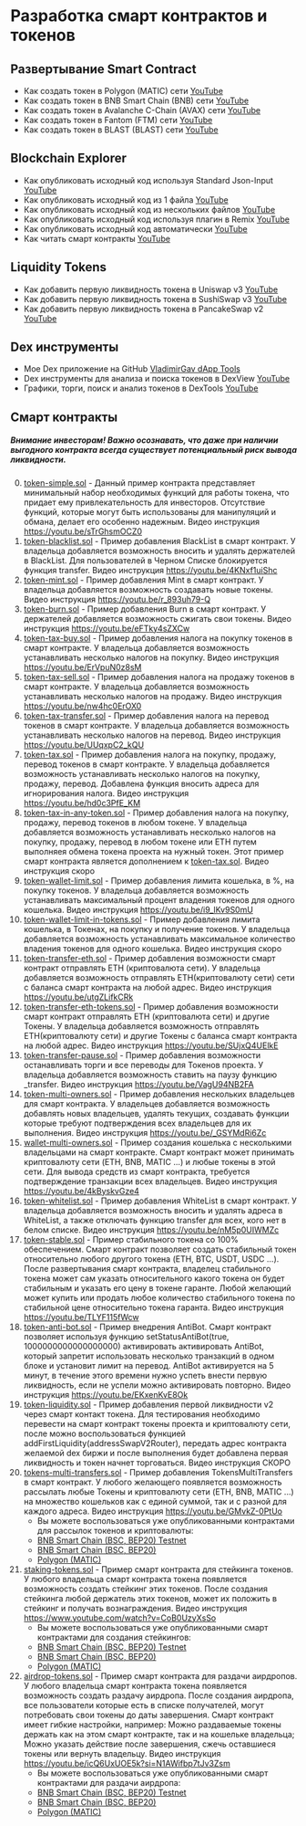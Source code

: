 # Разработка смарт контрактов и токенов

## Развертывание Smart Contract
- Как создать токен в Polygon (MATIC) сети [YouTube](https://youtu.be/_Pi1rQEGNKI)
- Как создать токен в BNB Smart Chain (BNB) сети [YouTube](https://youtu.be/sTrGhsmOCZ0)
- Как создать токен в Avalanche C-Chain (AVAX) сети [YouTube](https://youtu.be/O6E7_yK5MWU)
- Как создать токен в Fantom (FTM) сети [YouTube](https://youtu.be/XmR-0mEchEk)
- Как создать токен в BLAST (BLAST) сети [YouTube](https://youtu.be/QaKlbUEVHpg)

## Blockchain Explorer
- Как опубликовать исходный код используя Standard Json-Input [YouTube](https://www.youtube.com/watch?v=rDLZbVLHdAI)
- Как опубликовать исходный код из 1 файла [YouTube](https://youtu.be/dAnI76aaH3E)
- Как опубликовать исходный код из нескольких файлов [YouTube](https://youtu.be/e8pyvo4ssQU)
- Как опубликовать исходный код используя плагин в Remix [YouTube](https://youtu.be/70mc5wb7hGc)
- Как опубликовать исходный код автоматически [YouTube](https://youtu.be/H0ICkU1BDIY)
- Как читать смарт контракты [YouTube](https://youtu.be/iXdO5rqXa18)

## Liquidity Tokens
- Как добавить первую ликвидность токена в Uniswap v3 [YouTube](https://youtu.be/YqFfr_iCMBY)
- Как добавить первую ликвидность токена в SushiSwap v3 [YouTube](https://youtu.be/DSr3F65i2bE)
- Как добавить первую ликвидность токена в PancakeSwap v2 [YouTube](https://youtu.be/l0KniFJ2B3g)

## Dex инструменты
- Мое Dex приложение на GitHub  [VladimirGav dApp Tools](https://vladimirgav.github.io/)
- Dex инструменты для анализа и поиска токенов в DexView [YouTube](https://youtu.be/pNisAFWql0U)
- Графики, торги, поиск и анализ токенов в DexTools [YouTube](https://youtu.be/IAxDI-gqTgs)

## Смарт контракты
##### Внимание инвесторам! Важно осознавать, что даже при наличии выгодного контракта всегда существует потенциальный риск вывода ликвидности.
0. [token-simple.sol](token-simple.sol) - Данный пример контракта представляет минимальный набор необходимых функций для работы токена, что придает ему привлекательность для инвесторов. Отсутствие функций, которые могут быть использованы для манипуляций и обмана, делает его особенно надежным. Видео инструкция https://youtu.be/sTrGhsmOCZ0
0. [token-blacklist.sol](token-blacklist.sol) - Пример добавления BlackList в смарт контракт. У владельца добавляется возможность вносить и удалять держателей в BlackList. Для пользователей в Черном Списке блокируется функция transfer. Видео инструкция https://youtu.be/4KNxf1uiShc
0. [token-mint.sol](token-mint.sol) - Пример добавления Mint в смарт контракт. У владельца добавляется возможность создавать новые токены. Видео инструкция https://youtu.be/r_893uh79-Q
0. [token-burn.sol](token-burn.sol) - Пример добавления Burn в смарт контракт. У держателей добавляется возможность сжигать свои токены. Видео инструкция https://youtu.be/eFTky4sZXCw
0. [token-tax-buy.sol](token-tax-buy.sol) - Пример добавления налога на покупку токенов в смарт контракте. У владельца добавляется возможность устанавливать несколько налогов на покупку. Видео инструкция https://youtu.be/ErVpuN0z8sM
0. [token-tax-sell.sol](token-tax-sell.sol) - Пример добавления налога на продажу токенов в смарт контракте. У владельца добавляется возможность устанавливать несколько налогов на продажу. Видео инструкция https://youtu.be/nw4hc0ErOX0
0. [token-tax-transfer.sol](token-tax-transfer.sol) - Пример добавления налога на перевод токенов в смарт контракте. У владельца добавляется возможность устанавливать несколько налогов на перевод. Видео инструкция https://youtu.be/UUqxpC2_kQU
0. [token-tax.sol](token-tax.sol) - Пример добавления налога на покупку, продажу, перевод токенов в смарт контракте. У владельца добавляется возможность устанавливать несколько налогов на покупку, продажу, перевод. Добавлена функция вносить адреса для игнорирования налога. Видео инструкция https://youtu.be/hd0c3PfE_KM
0. [token-tax-in-any-token.sol](token-tax-in-any-token.sol) - Пример добавления налога на покупку, продажу, перевод токенов в любом токене. У владельца добавляется возможность устанавливать несколько налогов на покупку, продажу, перевод в любом токене или ETH путем выполняея обмена токена проекта на нужный токен. Этот пример смарт контракта является дополнением к [token-tax.sol](token-tax.sol). Видео инструкция скоро
0. [token-wallet-limit.sol](token-wallet-limit.sol) - Пример добавления лимита кошелька, в %, на покупку токенов. У владельца добавляется возможность устанавливать максимальный процент владения токенов для одного кошелька. Видео инструкция https://youtu.be/i9_lKv9S0mU
0. [token-wallet-limit-in-tokens.sol](token-wallet-limit-in-tokens.sol) - Пример добавления лимита кошелька, в Токенах, на покупку и получение токенов. У владельца добавляется возможность устанавливать максимальное количество владения токенов для одного кошелька. Видео инструкция скоро
0. [token-transfer-eth.sol](token-transfer-eth.sol) - Пример добавления возможности смарт контракт отправлять ETH (криптовалюта сети). У владельца добавляется возможность отправлять ETH(криптовалюту сети) сети с баланса смарт контракта на любой адрес. Видео инструкция https://youtu.be/utgZLifkCRk
0. [token-transfer-eth-tokens.sol](token-transfer-eth-tokens.sol) - Пример добавления возможности смарт контракт отправлять ETH (криптовалюта сети) и другие Токены. У владельца добавляется возможность отправлять ETH(криптовалюту сети) и другие Токены с баланса смарт контракта на любой адрес. Видео инструкция https://youtu.be/SUjxQ4UElkE
0. [token-transfer-pause.sol](token-transfer-pause.sol) - Пример добавления возможности останавливать торги и все переводы для Токенов проекта. У владельца добавляется возможность ставить на паузу функцию _transfer. Видео инструкция https://youtu.be/VagU94NB2FA
0. [token-multi-owners.sol](token-multi-owners.sol) - Пример добавления нескольких владельцев для смарт контракта. У владельцев добавляется возможность добавлять новых владельцев, удалять текущих, создавать функции которые требуют подтверждения всех владельцев для их выполнения. Видео инструкция https://youtu.be/_GSYMdRi6Zc
0. [wallet-multi-owners.sol](wallet-multi-owners.sol) - Пример создания кошелька с несколькими владельцами на смарт контракте. Смарт контракт может принимать криптовалюту сети (ETH, BNB, MATIC ...) и любые токены в этой сети. Для вывода средств из смарт контракта, требуется подтверждение транзакции всех владельцев. Видео инструкция https://youtu.be/4kByskvGze4
0. [token-whitelist.sol](token-whitelist.sol) - Пример добавления WhiteList в смарт контракт. У владельца добавляется возможность вносить и удалять адреса в WhiteList, а также отключать функцию transfer для всех, кого нет в белом списке. Видео инструкция https://youtu.be/nM5p0UIWMZc
0. [token-stable.sol](token-stable.sol) - Пример стабильного токена со 100% обеспечением. Смарт контракт позволяет создать стабильный токен относительно любого другого токена (ETH, BTC, USDT, USDC ...). После развертывания смарт контракта, владелец стабильного токена может сам указать относительного какого токена он будет стабильным и указать его цену в токене гаранте. Любой желающий может купить или продать любое количество стабильного токена по стабильной цене относительно токена гаранта. Видео инструкция https://youtu.be/TLYF115fWcw
0. [token-anti-bot.sol](token-anti-bot.sol) - Пример внедрения AntiBot. Смарт контракт позволяет используя функцию setStatusAntiBot(true, 1000000000000000000) активировать  активировать AntiBot, который запретит использовать несколько транзакций в одном блоке и установит лимит на перевод. AntiBot активируется на 5 минут, в течение этого времени нужно успеть внести первую ликвидность, если не успели можно активировать повторно. Видео инструкция https://youtu.be/EKxenKvE8Ok
0. [token-liquidity.sol](token-liquidity.sol) - Пример добавления первой ликвидности v2 через смарт контакт токена. Для тестирования необходимо перевести на смарт контракт токены проекта и криптовалюту сети, после можно воспользоваться функцией addFirstLiquidity(addressSwapV2Router), передать адрес контракта желаемой dex биржи и после выполнения будет добавлена первая ликвидность и токен начнет торговаться. Видео инструкция СКОРО
0. [tokens-multi-transfers.sol](tokens-multi-transfers.sol) - Пример добавления TokensMultiTransfers в смарт контракт. У любого желающего появляется возможность рассылать любые Токены и криптовалюту сети (ETH, BNB, MATIC ...) на множество кошельков как с единой суммой, так и с разной для каждого адреса. Видео инструкция https://youtu.be/GMvkZ-0PtUo
    - Вы можете воспользоваться уже опубликованными контрактами для рассылок токенов и криптовалюты:
    - [BNB Smart Chain (BSC, BEP20) Testnet](https://testnet.bscscan.com/address/0x0910e72437b6212dda969b6ec82fbcfbb646bf8f#writeContract)
    - [BNB Smart Chain (BSC, BEP20)](https://bscscan.com/address/0x0910e72437b6212dda969b6ec82fbcfbb646bf8f#writeContract)
    - [Polygon (MATIC)](https://polygonscan.com/address/0x0910e72437b6212dda969b6ec82fbcfbb646bf8f#writeContract)
0. [staking-tokens.sol](staking-tokens.sol) - Пример смарт контракта для стейкинга токенов. У любого владельца смарт контракта токена появляется возможность создать стейкинг этих токенов. После создания стейкинга любой держатель этих токенов, может их положить в стейкинг и получать вознаграждения. Видео инструкция https://www.youtube.com/watch?v=CoB0UzyXsSo
    - Вы можете воспользоваться уже опубликованными смарт контрактами для создания стейкингов:
    - [BNB Smart Chain (BSC, BEP20) Testnet](https://testnet.bscscan.com/address/0x514e1f0ced3fa63d27b6012592564ca74a819378#writeContract)
    - [BNB Smart Chain (BSC, BEP20)](https://bscscan.com/address/0x514e1f0ced3fa63d27b6012592564ca74a819378#writeContract)
    - [Polygon (MATIC)](https://polygonscan.com/address/0x514e1f0ced3fa63d27b6012592564ca74a819378#writeContract)
0. [airdrop-tokens.sol](airdrop-tokens.sol) - Пример смарт контракта для раздачи аирдропов. У любого владельца смарт контракта токена появляется возможность создать раздачу аирдропа. После создания аирдропа, все пользователи которые есть в списке получателей, могут потребовать свои токены до даты завершения. Смарт контракт имеет гибкие настройки, например: Можно раздаваемые токены держать как на этом смарт контракте, так и на кошельке владельца; Можно указать действие после завершения, сжечь оставшиеся токены или вернуть владельцу. Видео инструкция https://youtu.be/icQ6UxUOE5k?si=N1AWifbp7tJv3Zsm
    - Вы можете воспользоваться уже опубликованными смарт контрактами для раздачи аирдропа:
    - [BNB Smart Chain (BSC, BEP20) Testnet](https://testnet.bscscan.com/address/0xee8b3cb26a14c7c74a6786e08df0b4b6582e9d65#writeContract)
    - [BNB Smart Chain (BSC, BEP20)](https://bscscan.com/address/0xee8b3cb26a14c7c74a6786e08df0b4b6582e9d65#writeContract)
    - [Polygon (MATIC)](https://polygonscan.com/address/0xee8b3cb26a14c7c74a6786e08df0b4b6582e9d65#writeContract)
    
